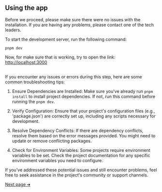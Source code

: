 ## Using the app

Before we proceed, please make sure there were no issues with the installation. If you are having any problems, please contact one of the tech leaders.

To start the development server, run the following command:

`pnpm dev`

Now, for make sure that is working, try to open the link: [http://localhost:3000][1]

<br>
If you encounter any issues or errors during this step, here are some common troubleshooting tips:

1.  Ensure Dependencies are Installed:
    Make sure you've already run `pnpm install` to install project dependencies.
    If not, run this command before running the `pnpm dev`.

2.  Verify Configuration:
    Ensure that your project's configuration files (e.g., 'package.json') are correctly set up, including any scripts necessary for development.

3.  Resolve Dependency Conflicts:
    If there are dependency conflicts, resolve them based on the error messages provided. You might need to update or remove conflicting packages.

4.  Check for Environment Variables:
    Some projects require environment variables to be set. Check the project documentation for any specific environment variables you need to configure.

If you've addressed these potential issues and still encounter problems, feel free to seek assistance in the project's community or support channels.

[Next page ➔][2]

[1]: http://localhost:3000
[2]: possible-errors.md
